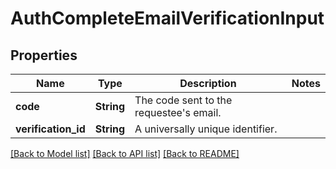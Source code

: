 # AuthCompleteEmailVerificationInput

## Properties

Name | Type | Description | Notes
------------ | ------------- | ------------- | -------------
**code** | **String** | The code sent to the requestee's email. | 
**verification_id** | **String** | A universally unique identifier. | 

[[Back to Model list]](../README.md#documentation-for-models) [[Back to API list]](../README.md#documentation-for-api-endpoints) [[Back to README]](../README.md)


